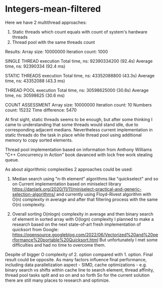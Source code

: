 # Integers-mean-filtered


Here we have 2 multithread approaches:
1. Static threads which count equals with count of system's hardware threads
2. Thread pool with the same threads count

Results:
Array size: 10000000 Iteration count: 1000

SINGLE THREAD execution
Total time, ns: 92390334200 (92.4s) Average time, ns: 92390334 (92.4 ms)

STATIC THREADS execution
Total time, ns: 43352088800 (43.3s) Average time, ns: 43352088 (43.3 ms)

THREAD POOL execution
Total time, ns: 30598625000 (30.6s) Average time, ns: 30598625 (30.6 ms)

COUNT ASSESSMENT
Array size: 10000000 Iteration count: 10
Numbers count: 15232 Time difference: 5470

At first sight, static threads seems to be enough, but after some thinking I came to understanding that some threads would stand idle,
due to corresponding adjacent medians. Nevertheless current implementation in static threads do the task in place while thread pool using additional memory 
to copy sorted elements.

Thread pool implementation based on information from Anthony Williams "C++ Concurrency in Action" book davanced with lock free work stealing queue. 

As about algorithmic complexities 2 approaches could be used:
1. Median search using "n-th element" algorithms like "quickselect" and so on
Current implementation based on miniselect library https://danlark.org/2020/11/11/miniselect-practical-and-generic-selection-algorithms/
and currently using Floyd-Rivest algorithm with O(n) complexity in average and after that filtering process with the same O(n) complexity.

2. Overall sorting O(nlogn) complexity in average and then binary search of element in sorted array with O(logn) complexity
I planned to make a research based on the next state-of-art fresh implementation of quicksort from Google:
https://opensource.googleblog.com/2022/06/Vectorized%20and%20performance%20portable%20Quicksort.html
But unfortunately I met some difficulties and had no time to overcome them. 

Despite of bigger O complexity of 2. option compared with 1. option. Final result could be opposite.
As many factors influence final performance, including data parallelization aspect - SIMD, cache optimizations - e.g.
binary search vs shifts within cache line to search element, thread affinity, thread pool tasks split and so on and so forth
So for the current solution there are still many places to research and optimize.
